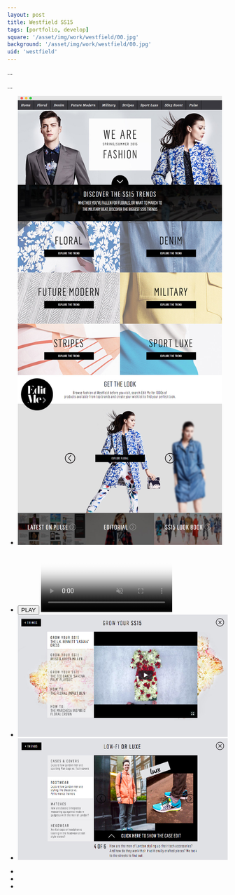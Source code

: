 ```yaml
---
layout: post
title: Westfield SS15
tags: [portfolio, develop]
square: '/asset/img/work/westfield/00.jpg'
background: '/asset/img/work/westfield/00.jpg'
uid: 'westfield'
---
```


<p class="headline">...</p>

<p>...</p>

<section class="post-media">
	<ul>
		<li class="curved"><img src="/asset/img/work/westfield/01.jpg"></li>
		<li class="video-wrap">
			<button class="video-play">PLAY</button>
			<video class="video" poster="/asset/img/work/westfield/poster.jpg" muted>
				<source src="/asset/img/work/westfield/vid.mp4" type="video/mp4">
				<source src="/asset/img/work/westfield/vid.webm" type="video/webm">
			</video>
		</li>
		<li class="curved"><img src="/asset/img/work/westfield/02.jpg"></li>
		<li class="curved"><img src="/asset/img/work/westfield/03.jpg"></li>
	</ul>
</section>

<section class="block palette three-colors">
	<ul>
		<li class="color-1"></li>
		<li class="color-2"></li>
		<li class="color-3"></li>
	</ul>
</section>

<section>
	
</section>
